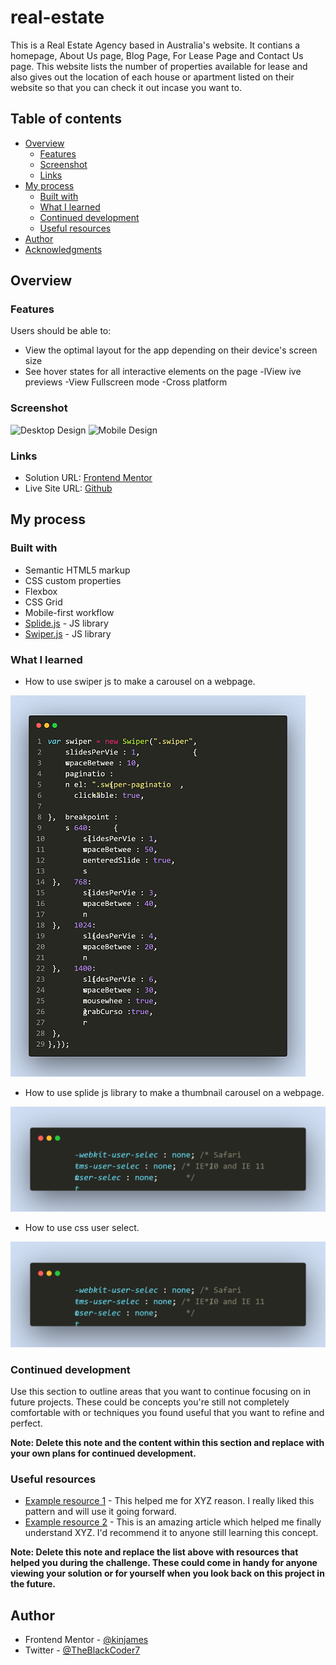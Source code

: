 # real-estate

This is a Real Estate Agency based in Australia's website. It contians a homepage, About Us page, Blog Page, For Lease Page and Contact Us page. This website lists the number of properties available for lease and also gives out the location of each house or apartment listed on their website so that you can check it out incase you want to.

## Table of contents

- [Overview](#overview)
  - [Features](#features)
  - [Screenshot](#screenshot)
  - [Links](#links)
- [My process](#my-process)
  - [Built with](#built-with)
  - [What I learned](#what-i-learned)
  - [Continued development](#continued-development)
  - [Useful resources](#useful-resources)
- [Author](#author)
- [Acknowledgments](#acknowledgments)


## Overview

### Features

Users should be able to:

- View the optimal layout for the app depending on their device's screen size
- See hover states for all interactive elements on the page
-lView ive previews
-View Fullscreen mode
-Cross platform

### Screenshot

![Desktop Design](./design/desktop-design.jpg)
![Mobile Design](./design/mobile-design.jpg)

### Links

- Solution URL: [Frontend Mentor](https://www.frontendmentor.io/solutions/advice-generator-app-cpcuYGnGvQ)
- Live Site URL: [Github](https://kinjames.github.io/advice-generator/)


## My process

### Built with

- Semantic HTML5 markup
- CSS custom properties
- Flexbox
- CSS Grid
- Mobile-first workflow
- [Splide.js](https://splidejs.com/) - JS library
- [Swiper.js](https://swiperjs.com/) - JS library


### What I learned

- How to use swiper js to make a carousel on a webpage.

![Swiper.js](./swipe.png)

- How to use splide js library to make a thumbnail carousel on a webpage.

![Splide.js](./user.png)

- How to use css user select.

![Splide.js](./user.png)



<!-- ```html
<h1>Some HTML code I'm proud of</h1>
```
```css
.proud-of-this-css {
  color: papayawhip;
}
```
```js
const proudOfThisFunc = () => {
  console.log('🎉')
}
```

If you want more help with writing markdown, we'd recommend checking out [The Markdown Guide](https://www.markdownguide.org/) to learn more.

**Note: Delete this note and the content within this section and replace with your own learnings.** -->

### Continued development

Use this section to outline areas that you want to continue focusing on in future projects. These could be concepts you're still not completely comfortable with or techniques you found useful that you want to refine and perfect.

**Note: Delete this note and the content within this section and replace with your own plans for continued development.**

### Useful resources

- [Example resource 1](https://www.example.com) - This helped me for XYZ reason. I really liked this pattern and will use it going forward.
- [Example resource 2](https://www.example.com) - This is an amazing article which helped me finally understand XYZ. I'd recommend it to anyone still learning this concept.

**Note: Delete this note and replace the list above with resources that helped you during the challenge. These could come in handy for anyone viewing your solution or for yourself when you look back on this project in the future.**

## Author

- Frontend Mentor - [@kinjames](https://www.frontendmentor.io/profile/kinjames)
- Twitter - [@TheBlackCoder7](https://twitter.com/TheBlackCoder7)

<!-- This real estate website was built with HTML, CSS and JavaScript.
What I learnt from making this project is how to use user select.
How to use swipe js for a swiper and how to use splide js for thumbnail carousel.
I learnt how to use javascript for pagination and also be able to work with arrays.
I learnt how to use meta tags that will prevents telephone numbers color from turning blue
i learnt how to create json files and also use the fetch method to fetch the data from the json
I learnt how to use userinput to filter from an array and also sort
lastly i learnt how to write a detailed readme file -->


<!--  
  Things to do now,
  !. add regex to the form on homepage
  2. add event listeners to the lease section of the homepage
-->